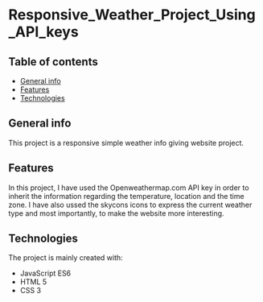 # Responsive_Weather_Project_Using_API_keys

## Table of contents

* [General info](#general-info)
* [Features](#features)
* [Technologies](#technologies)

## General info

This project is a responsive simple weather info giving website project.

## Features

In this project, I have used the Openweathermap.com API key in order to inherit the information regarding the temperature, location and the time zone. I have also ussed the skycons icons to express the current weather type and most importantly, to make the website more interesting. 

## Technologies

The project is mainly created with:

* JavaScript ES6
* HTML 5
* CSS 3
